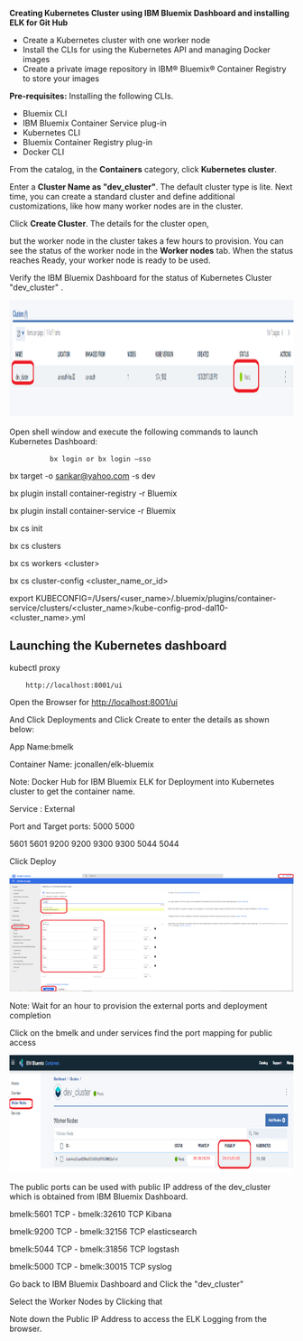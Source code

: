 **Creating Kubernetes Cluster using IBM Bluemix Dashboard and installing ELK for Git Hub**

- Create a Kubernetes cluster with one worker node
- Install the CLIs for using the Kubernetes API and managing Docker images
- Create a private image repository in IBM® Bluemix® Container Registry to store your images

**Pre-requisites:**  Installing the following CLIs.

- Bluemix CLI
- IBM Bluemix Container Service plug-in
- Kubernetes CLI
- Bluemix Container Registry plug-in
- Docker CLI

From the catalog, in the  **Containers**  category, click  **Kubernetes cluster**.

Enter a  **Cluster Name as &quot;dev\_cluster&quot;**. The default cluster type is lite. Next time, you can create a standard cluster and define additional customizations, like how many worker nodes are in the cluster.

Click  **Create Cluster**. The details for the cluster open,

but the worker node in the cluster takes a few hours to provision. You can see the status of the worker node in the  **Worker nodes**  tab. When the status reaches Ready, your worker node is ready to be used.

Verify the IBM Bluemix Dashboard  for the status of Kubernetes Cluster &quot;dev\_cluster&quot; .

<img src="images/KubernetesCluster_ELK_image1.png" width="623" height="208" />

Open shell window and execute the following commands to launch Kubernetes Dashboard:

              bx login or bx login –sso

bx target -o sankar@yahoo.com -s dev

bx plugin install container-registry -r Bluemix

bx plugin install container-service -r Bluemix

bx cs init

bx cs clusters

bx cs workers &lt;cluster&gt;

bx cs cluster-config &lt;cluster\_name\_or\_id&gt;

export KUBECONFIG=/Users/&lt;user\_name&gt;/.bluemix/plugins/container-service/clusters/&lt;cluster\_name&gt;/kube-config-prod-dal10-&lt;cluster\_name&gt;.yml

## **Launching the Kubernetes dashboard**

kubectl proxy

        http://localhost:8001/ui

Open the Browser for   [http://localhost:8001/ui](http://localhost:8001/ui)

And Click Deployments and Click Create to enter the details as shown below:

App Name:bmelk

Container Name: jconallen/elk-bluemix

Note: Docker Hub  for IBM Bluemix ELK for Deployment into Kubernetes cluster to get the container name.

Service : External

Port and Target ports:  5000  5000

5601 5601              9200 9200                  9300 9300                  5044 5044

Click Deploy

<img src="images/KubernetesCluster_ELK_image2.png" width="623" height="208" />

Note: Wait for an hour to provision the external ports and deployment completion

Click on the bmelk and under services find the port mapping for public access

<img src="images/KubernetesCluster_ELK_image4.png" width="623" height="208" />

The public ports can be used with public IP address of the dev\_cluster  which is obtained from IBM Bluemix Dashboard.

bmelk:5601 TCP - bmelk:32610 TCP   Kibana

bmelk:9200 TCP - bmelk:32156 TCP   elasticsearch

bmelk:5044 TCP - bmelk:31856 TCP   logstash

bmelk:5000 TCP - bmelk:30015 TCP   syslog

Go back to IBM Bluemix Dashboard and Click the &quot;dev\_cluster&quot;

Select the Worker Nodes by Clicking that

Note down the Public IP Address to access the ELK Logging from the browser.
